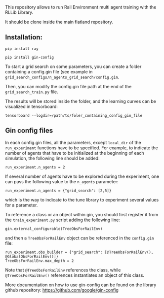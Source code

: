 This repository allows to run Rail Environment multi agent training with the RLLib Library.

It should be clone inside the main flatland repository.

## Installation:
`pip install ray`

`pip install gin-config`

To start a grid search on some parameters, you can create a folder containing a config.gin file (see example in `grid_search_configs/n_agents_grid_search/config.gin`.

Then, you can modify the config.gin file path at the end of the `grid_search_train.py` file.

The results will be stored inside the folder, and the learning curves can be visualized in 
tensorboard:

```tensorboard --logdir=/path/to/foler_containing_config_gin_file```

## Gin config files

In each config.gin files, all the parameters, except `local_dir` of the `run_experiment` functions have to be specified.
For example, to indicate the number of agents that have to be initialized at the beginning of each simulation, the following line should be added:

```run_experiment.n_agents = 2```

If several number of agents have to be explored during the experiment, one can pass the following value to the `n_agents` parameter:

```run_experiment.n_agents = {"grid_search": [2,5]}```

which is the way to indicate to the tune library to experiment several values for a parameter.

To reference a class or an object within gin, you should first register it from the `train_experiment.py` script adding the following line:

```gin.external_configurable(TreeObsForRailEnv)```

and then a `TreeObsForRailEnv` object can be referenced in the `config.gin` file:

```
run_experiment.obs_builder = {"grid_search": [@TreeObsForRailEnv(), @GlobalObsForRailEnv()]}
TreeObsForRailEnv.max_depth = 2
```

Note that `@TreeObsForRailEnv` references the class, while `@TreeObsForRailEnv()` references instantiates an object of this class.




More documentation on how to use gin-config can be found on the library github repository: https://github.com/google/gin-config
